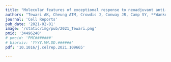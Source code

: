 ```yaml
---
title: "Molecular features of exceptional response to neoadjuvant anti-androgen therapy in high-risk localized prostate cancer"
authors: "Tewari AK, Cheung ATM, Crowdis J, Conway JR, Camp SY, **Wankowicz SA**, Livitz DG, Park J, Lis RT, Bosma-Moody A, He MX, AlDubayan SH, Zhang Z, McKay RR, Leshchiner I, Brown M, Balk SP, Getz G, Taplin ME, Van Allen EM"
journal: 'Cell Reports'
pub_date: '2021-02-01'
image: '/static/img/pub/2021_Tewari.png'
pmid: '34496240'
# pmcid: 'PMC#######'
# biorxiv: 'YYYY.MM.DD.######'
pdf: '10.1016/j.celrep.2021.109665'

---
```


